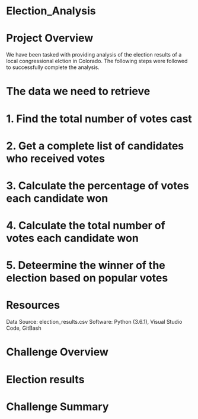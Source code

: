 # Election_Analysis

# Project Overview
We have been tasked with providing analysis of the election results of a local congressional elction in Colorado. The following steps were followed to successfully complete the analysis.

# The data we need to retrieve
# 1. Find the total number of votes cast
# 2. Get a complete list of candidates who received votes
# 3. Calculate the percentage of votes each candidate won
# 4. Calculate the total number of votes each candidate won
# 5. Deteermine the winner of the election based on popular votes

# Resources
Data Source: election_results.csv
Software: Python (3.6.1), Visual Studio Code, GitBash

# Challenge Overview

# Election results

# Challenge Summary
